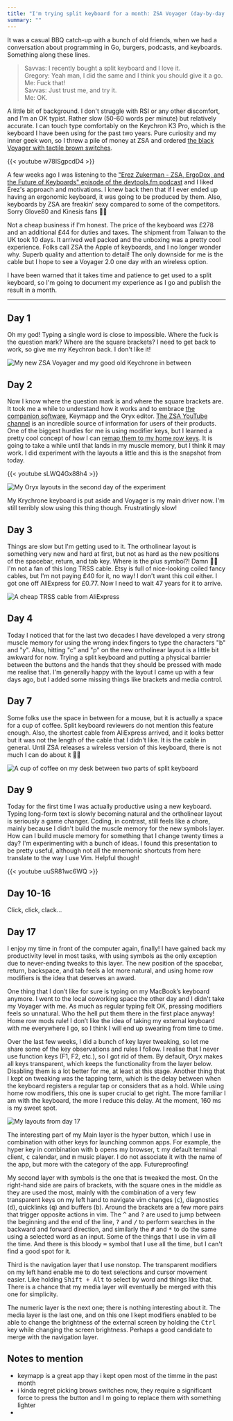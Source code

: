 ```yaml
---
title: "I'm trying split keyboard for a month: ZSA Voyager (day-by-day journey)"
summary: ""
---
```


It was a casual BBQ catch-up with a bunch of old friends, when we had a conversation about programming in Go, burgers, podcasts, and keyboards. Something along these lines.

> Savvas: I recently bought a split keyboard and I love it.<br/>
> Gregory: Yeah man, I did the same and I think you should give it a go.</br>
> Me: Fuck that!</br>
> Savvas: Just trust me, and try it.</br>
> Me: OK.

A little bit of background. I don't struggle with RSI or any other discomfort, and I'm an OK typist. Rather slow (50-60 words per minute) but relatively accurate. I can touch type comfortably on the Keychron K3 Pro, which is the keyboard I have been using for the past two years. Pure curiosity and my inner geek won, so I threw a pile of money at ZSA and ordered [the black Voyager with tactile brown switches](https://www.zsa.io/voyager).

{{< youtube w78ISgpcdD4 >}}

A few weeks ago I was listening to the ["Erez Zukerman - ZSA, ErgoDox, and the Future of Keyboards" episode of the devtools.fm podcast](https://www.devtools.fm/episode/118) and I liked Erez's approach and motivations. I knew back then that if I ever ended up having an ergonomic keyboard, it was going to be produced by them. Also, keyboards by ZSA are freakin’ sexy compared to some of the competitors. Sorry Glove80 and Kinesis fans 🤷‍♂️

Not a cheap business if I'm honest. The price of the keyboard was £278 and an additional £44 for duties and taxes. The shipment from Taiwan to the UK took 10 days. It arrived well packed and the unboxing was a pretty cool experience. Folks call ZSA the Apple of keyboards, and I no longer wonder why. Superb quality and attention to detail! The only downside for me is the cable but I hope to see a Voyager 2.0 one day with an wireless option.

I have been warned that it takes time and patience to get used to a split keyboard, so I'm going to document my experience as I go and publish the result in a month.

---

## Day 1

Oh my god! Typing a single word is close to impossible. Where the fuck is the question mark? Where are the square brackets? I need to get back to work, so give me my Keychron back. I don't like it!

![My new ZSA Voyager and my good old Keychrone in between](day-1.jpg)

## Day 2

Now I know where the question mark is and where the square brackets are. It took me a while to understand how it works and to embrace [the companion software](https://www.zsa.io/tools), Keymapp and the Oryx editor. [The ZSA YouTube channel](https://www.youtube.com/@zsatechnologylabs) is an incredible source of information for users of their products. One of the biggest hurdles for me is using modifier keys, but I learned a pretty cool concept of how I can [remap them to my home row keys](https://youtu.be/sLWQ4Gx88h4). It is going to take a while until that lands in my muscle memory, but I think it may work. I did experiment with the layouts a little and this is the snapshot from today.

{{< youtube sLWQ4Gx88h4 >}}

![My Oryx layouts in the second day of the experiment](day-2.jpg)

My Krychrone keyboard is put aside and Voyager is my main driver now. I'm still terribly slow using this thing though. Frustratingly slow!

## Day 3

Things are slow but I'm getting used to it. The ortholinear layout is something very new and hard at first, but not as hard as the new positions of the spacebar, return, and tab key. Where is the plus symbol?! Damn 🤦‍♂️ I'm not a fan of this long TRSS cable. Etsy is full of nice-looking coiled fancy cables, but I'm not paying £40 for it, no way! I don't want this coil either. I got one off AliExpress for £0.77. Now I need to wait 47 years for it to arrive.

![A cheap TRSS cable from AliExpress](day-3.jpg)

## Day 4

Today I noticed that for the last two decades I have developed a very strong muscle memory for using the wrong index fingers to type the characters "b" and "y". Also, hitting "c" and "p" on the new ortholinear layout is a little bit awkward for now. Trying a split keyboard and putting a physical barrier between the buttons and the hands that they should be pressed with made me realise that. I'm generally happy with the layout I came up with a few days ago, but I added some missing things like brackets and media control.

## Day 7

Some folks use the space in between for a mouse, but it is actually a space for a cup of coffee. Split keyboard reviewers do not mention this feature enough. Also, the shortest cable from AliExpress arrived, and it looks better but it was not the length of the cable that I didn't like. It is the cable in general. Until ZSA releases a wireless version of this keyboard, there is not much I can do about it 🤷‍♂️

![A cup of coffee on my desk between two parts of split keyboard](day-7.jpg)

## Day 9

Today for the first time I was actually productive using a new keyboard. Typing long-form text is slowly becoming natural and the ortholinear layout is seriously a game changer. Coding, in contrast, still feels like a chore, mainly because I didn't build the muscle memory for the new symbols layer. How can I build muscle memory for something that I change twenty times a day? I'm experimenting with a bunch of ideas. I found this presentation to be pretty useful, although not all the mnemonic shortcuts from here translate to the way I use Vim. Helpful though!

{{< youtube uuSR81wc6WQ >}}

## Day 10-16

Click, click, clack...

## Day 17

I enjoy my time in front of the computer again, finally! I have gained back my productivity level in most tasks, with using symbols as the only exception due to never-ending tweaks to this layer. The new position of the spacebar, return, backspace, and tab feels a lot more natural, and using home row modifiers is the idea that deserves an award.

One thing that I don’t like for sure is typing on my MacBook’s keyboard anymore. I went to the local coworking space the other day and I didn't take my Voyager with me. As much as regular typing felt OK, pressing modifiers feels so unnatural. Who the hell put them there in the first place anyway! Home row mods rule! I don’t like the idea of taking my external keyboard with me everywhere I go, so I think I will end up swearing from time to time.

Over the last few weeks, I did a bunch of key layer tweaking, so let me share some of the key observations and rules I follow. I realise that I never use function keys (F1, F2, etc.), so I got rid of them. By default, Oryx makes all keys transparent, which keeps the functionality from the layer below. Disabling them is a lot better for me, at least at this stage. Another thing that I kept on tweaking was the tapping term, which is the delay between when the keyboard registers a regular tap or considers that as a hold. While using home row modifiers, this one is super crucial to get right. The more familiar I am with the keyboard, the more I reduce this delay. At the moment, 160 ms is my sweet spot.

![My layouts from day 17](day-17.jpg)

The interesting part of my Main layer is the hyper button, which I use in combination with other keys for launching common apps. For example, the hyper key in combination with <kbd>b</kbd> opens my browser, <kbd>t</kbd> my default terminal client, <kbd>c</kbd> calendar, and <kbd>m</kbd> music player. I do not associate it with the name of the app, but more with the category of the app. Futureproofing!

My second layer with symbols is the one that is tweaked the most. On the right-hand side are pairs of brackets, with the square ones in the middle as they are used the most, mainly with the combination of a very few transparent keys on my left hand to navigate vim changes (<kbd>c</kbd>), diagnostics (<kbd>d</kbd>), quicklinks (<kbd>q</kbd>) and buffers (<kbd>b</kbd>). Around the brackets are a few more pairs that trigger opposite actions in vim. The <kbd>^</kbd> and <kbd>?</kbd> are used to jump between the beginning and the end of the line, <kbd>?</kbd> and <kbd>/</kbd> to perform searches in the backward and forward direction, and similarly the <kbd>#</kbd> and <kbd>\*</kbd> to do the same using a selected word as an input. Some of the things that I use in vim all the time. And there is this bloody <kbd>=</kbd> symbol that I use all the time, but I can't find a good spot for it.

Third is the navigation layer that I use nonstop. The transparent modifiers on my left hand enable me to do text selections and cursor movement easier. Like holding <kbd>Shift + Alt</kbd> to select by word and things like that. There is a chance that my media layer will eventually be merged with this one for simplicity.

The numeric layer is the next one; there is nothing interesting about it. The media layer is the last one, and on this one I kept modifiers enabled to be able to change the brightness of the external screen by holding the <kbd>Ctrl</kbd> key while changing the screen brightness. Perhaps a good candidate to merge with the navigation layer.

## Notes to mention

- keymapp is a great app thay i kept open most of the timme in the past month
- i kinda regret picking brows switches now, they require a significant force to press the button and I m going to replace them with something lighter
-
